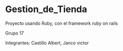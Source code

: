# Gestion_de_Tienda

Proyecto usando Ruby, con el framework ruby on rails

Grupo 17

Integrantes: Castillo Albert, Janco victor
